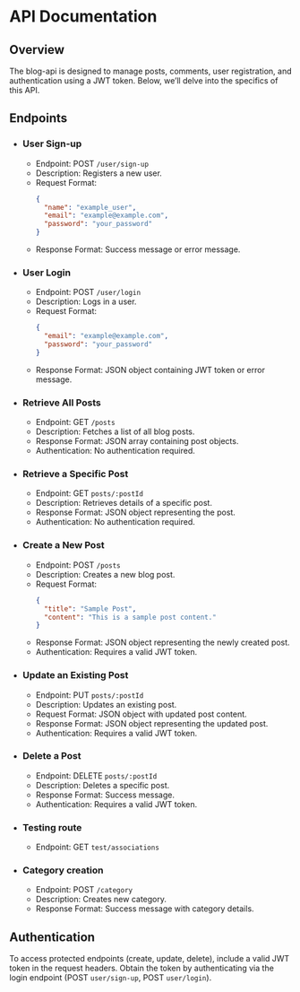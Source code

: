 # API Documentation
## Overview
The blog-api is designed to manage posts, comments, user registration, and authentication using a JWT token. Below, we’ll delve into the specifics of this API.

## Endpoints

- ### User Sign-up
  - Endpoint: POST `/user/sign-up`
  - Description: Registers a new user.
  - Request Format:
    ```json
    {
      "name": "example_user",
      "email": "example@example.com",
      "password": "your_password"
    }
    ```
  - Response Format: Success message or error message.

- ### User Login
  - Endpoint: POST `/user/login`
  - Description: Logs in a user.
  - Request Format:
    ```json
    {
      "email": "example@example.com",
      "password": "your_password"
    }
    ```
  - Response Format: JSON object containing JWT token or error message.
- ### Retrieve All Posts
  - Endpoint: GET `/posts`
  - Description: Fetches a list of all blog posts.
  - Response Format: JSON array containing post objects.
  - Authentication: No authentication required.

- ### Retrieve a Specific Post
  - Endpoint: GET `posts/:postId`
  - Description: Retrieves details of a specific post.
  - Response Format: JSON object representing the post.
  - Authentication: No authentication required.

- ### Create a New Post
  - Endpoint: POST `/posts`
  - Description: Creates a new blog post.
  - Request Format:
    ```json
    {
      "title": "Sample Post",
      "content": "This is a sample post content."
    }
    ```
  - Response Format: JSON object representing the newly created post.
  - Authentication: Requires a valid JWT token.

- ### Update an Existing Post
  - Endpoint: PUT `posts/:postId`
  - Description: Updates an existing post.
  - Request Format: JSON object with updated post content.
  - Response Format: JSON object representing the updated post.
  - Authentication: Requires a valid JWT token.

- ### Delete a Post
  - Endpoint: DELETE `posts/:postId`
  - Description: Deletes a specific post.
  - Response Format: Success message.
  - Authentication: Requires a valid JWT token.

- ### Testing route
  - Endpoint: GET `test/associations`

- ### Category creation
  - Endpoint: POST `/category`
  - Description: Creates new category.
  - Response Format: Success message with category details.


## Authentication
To access protected endpoints (create, update, delete), include a valid JWT token in the request headers.
Obtain the token by authenticating via the login endpoint (POST `user/sign-up`, POST `user/login`).
